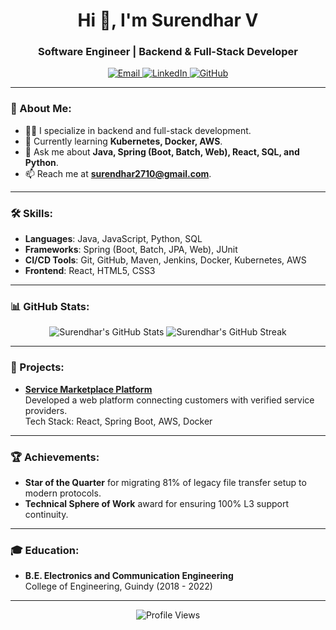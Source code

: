 <h1 align="center">Hi 👋, I'm Surendhar V</h1>
<h3 align="center">Software Engineer | Backend & Full-Stack Developer</h3>

<p align="center">
  <a href="mailto:surendhar2710@gmail.com">
    <img src="https://img.shields.io/badge/Email-%23EA4335.svg?style=for-the-badge&logo=Gmail&logoColor=white" alt="Email">
  </a>
  <a href="https://linkedin.com/in/surendhar2710">
    <img src="https://img.shields.io/badge/LinkedIn-%230A66C2.svg?style=for-the-badge&logo=LinkedIn&logoColor=white" alt="LinkedIn">
  </a>
  <a href="https://github.com/surendharvp">
    <img src="https://img.shields.io/badge/GitHub-%23181717.svg?style=for-the-badge&logo=GitHub&logoColor=white" alt="GitHub">
  </a>
</p>

---

### 🚀 About Me:
- 👨‍💻 I specialize in backend and full-stack development.
- 🌱 Currently learning **Kubernetes, Docker, AWS**.
- 💬 Ask me about **Java, Spring (Boot, Batch, Web), React, SQL, and Python**.
- 📫 Reach me at **surendhar2710@gmail.com**.

---

### 🛠 Skills:
- **Languages**: Java, JavaScript, Python, SQL
- **Frameworks**: Spring (Boot, Batch, JPA, Web), JUnit
- **CI/CD Tools**: Git, GitHub, Maven, Jenkins, Docker, Kubernetes, AWS
- **Frontend**: React, HTML5, CSS3

---

### 📊 GitHub Stats:
<p align="center">
  <img src="https://github-readme-stats.vercel.app/api?username=surendharvp&show_icons=true&theme=dark" alt="Surendhar's GitHub Stats" />
  <img src="https://github-readme-streak-stats.herokuapp.com/?user=surendharvp&theme=dark" alt="Surendhar's GitHub Streak" />
</p>

---

### 🌱 Projects:
- **[Service Marketplace Platform](#)**  
  Developed a web platform connecting customers with verified service providers.  
  Tech Stack: React, Spring Boot, AWS, Docker

---

### 🏆 Achievements:
- **Star of the Quarter** for migrating 81% of legacy file transfer setup to modern protocols.
- **Technical Sphere of Work** award for ensuring 100% L3 support continuity.

---

### 🎓 Education:
- **B.E. Electronics and Communication Engineering**  
  College of Engineering, Guindy (2018 - 2022)

---

<p align="center">
  <img src="https://komarev.com/ghpvc/?username=surendharvp&label=Profile%20Views&color=brightgreen&style=flat" alt="Profile Views">
</p>
